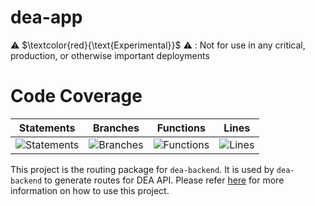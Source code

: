 # dea-app

⚠️ $\textcolor{red}{\text{Experimental}}$ ⚠️ : Not for use in any critical, production, or otherwise important deployments

# Code Coverage

| Statements                                                                         | Branches                                                                      | Functions                                                                        | Lines                                                                   |
| ---------------------------------------------------------------------------------- | ----------------------------------------------------------------------------- | -------------------------------------------------------------------------------- | ----------------------------------------------------------------------- |
| ![Statements](https://img.shields.io/badge/statements-99.19%25-brightgreen.svg?style=flat) | ![Branches](https://img.shields.io/badge/branches-78.18%25-red.svg?style=flat) | ![Functions](https://img.shields.io/badge/functions-98.18%25-brightgreen.svg?style=flat) | ![Lines](https://img.shields.io/badge/lines-99.08%25-brightgreen.svg?style=flat) |


This project is the routing package for `dea-backend`. It is used by `dea-backend` to generate routes for DEA API. Please refer [here](../dea-backend/README.md) for more information on how to use this project.
